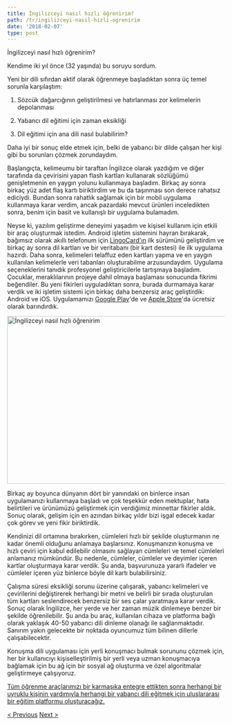 ```yaml
---
title: İngilizceyi nasıl hızlı öğrenirim?
path: /tr/ingilizceyi-nasil-hizli-ogrenirim
date: '2018-02-07'
type: post
---
```


İngilizceyi nasıl hızlı öğrenirim?

Kendime iki yıl önce (32 yaşında) bu soruyu sordum.

Yeni bir dili sıfırdan aktif olarak öğrenmeye başladıktan sonra üç temel sorunla karşılaştım:

1. Sözcük dağarcığının geliştirilmesi ve hatırlanması zor kelimelerin depolanması

2. Yabancı dil eğitimi için zaman eksikliği

3. Dil eğitimi için ana dili nasıl bulabilirim?

Daha iyi bir sonuç elde etmek için, belki de yabancı bir dilde çalışan her kişi gibi bu sorunları çözmek zorundaydım.

Başlangıçta, kelimeumu bir taraftan İngilizce olarak yazdığım ve diğer tarafında da çevirisini yapan flash kartları kullanarak sözlüğümü genişletmenin en yaygın yolunu kullanmaya başladım. Birkaç ay sonra birkaç yüz adet flaş kartı biriktirdim ve bu da taşınması son derece rahatsız ediciydi. Bundan sonra rahatlık sağlamak için bir mobil uygulama kullanmaya karar verdim, ancak pazardaki mevcut ürünleri inceledikten sonra, benim için basit ve kullanışlı bir uygulama bulamadım.

Neyse ki, yazılım geliştirme deneyimi yaşadım ve kişisel kullanım için etkili bir araç oluşturmak istedim. Android işletim sistemini hayran bırakarak, bağımsız olarak akıllı telefonum için <a href="https://lingocard.com" target="_blank" rel="noopener">LingoCard'ın</a> ilk sürümünü geliştirdim ve birkaç ay sonra dil kartları ve bir veritabanı (bir kart destesi) ile ilk uygulama hazırdı. Daha sonra, kelimeleri telaffuz eden kartları yapma ve en yaygın kullanılan kelimelerle veri tabanları oluşturabilme arzusundaydım. Uygulama seçeneklerini tanıdık profesyonel geliştiricilerle tartışmaya başladım. Çocuklar, meraklılarının projeye dahil olmaya başlaması sonucunda fikrimi beğendiler. Bu yeni fikirleri uyguladıktan sonra, burada durmamaya karar verdik ve iki işletim sistemi için birkaç daha benzersiz araç geliştirdik: Android ve iOS. Uygulamamızı <a href="https://play.google.com/store/apps/details?id=com.lingocard.lingocard" target="_blank" rel="noopener">Google Play</a>'de ve <a href="https://itunes.apple.com/us/app/lingocard/id1217076835?mt=8" target="_blank" rel="noopener">Apple Store</a>'da ücretsiz olarak barındırdık.

<img class="aligncenter wp-image-5587" src="../images/2018/01/LigoCard-App-small.png" alt="İngilizceyi nasıl hızlı öğrenirim" width="973" height="388" />

Birkaç ay boyunca dünyanın dört bir yanındaki on binlerce insan uygulamanızı kullanmaya başladı ve çok teşekkür eden mektuplar, hata belirtileri ve ürünümüzü geliştirmek için verdiğimiz minnettar fikirler aldık. Sonuç olarak, gelişim için en azından birkaç yıldır bizi işgal edecek kadar çok görev ve yeni fikir biriktirdik.

Kendinizi dil ortamına bırakırken, cümleleri hızlı bir şekilde oluşturmanın ne kadar önemli olduğunu anlamaya başlarsınız. Konuşmanızın konuşma ve hızlı çeviri için kabul edilebilir olmasını sağlayan cümleleri ve temel cümleleri anlamanız mümkündür. Bu nedenle, cümleler, cümleler ve deyimler içeren kartlar oluşturmaya karar verdik. Şu anda, başvurunuza yararlı ifadeler ve cümleler içeren yüz binlerce böyle dil kartı bulabilirsiniz.

Çalışma süresi eksikliği sorunu üzerine çalışarak, yabancı kelimeleri ve çevirilerini değiştirerek herhangi bir metni ve belirli bir sırada oluşturulan tüm kartları seslendirecek benzersiz bir ses çalar yaratmaya karar verdik. Sonuç olarak İngilizce, her yerde ve her zaman müzik dinlemeye benzer bir şekilde öğrenilebilir. Şu anda bu araç, kullanılan cihaza ve platforma bağlı olarak yaklaşık 40-50 yabancı dili dinleme olanağı ile sağlanmaktadır. Sanırım yakın gelecekte bir noktada oyuncumuz tüm bilinen dillerle çalışabilecektir.

Konuşma dili uygulaması için yerli konuşmacı bulmak sorununu çözmek için, her bir kullanıcıyı kişiselleştirilmiş bir yerli veya uzman konuşmacıya bağlamak için bu ağ için bir sosyal ağ oluşturma ve özel algoritmalar geliştirmeye çalışıyoruz.

<a href="https://lingocard.com" target="_blank" rel="noopener">Tüm öğrenme araçlarımızı bir karmaşıka entegre ettikten sonra herhangi bir uyruklu kişinin yardımıyla herhangi bir yabancı dili eğitmek için uluslararası bir eğitim platformu oluşturacağız.</a>

<a href="/tr/egitimi-icin-ana-dili-konusanlar-nasil-bulunur">< Previous</a> <a href="/tr/dil-kartlari">Next ></a>